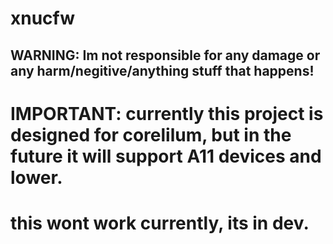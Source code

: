# xnucfw
## WARNING: Im not responsible for any damage or any harm/negitive/anything stuff that happens!
# IMPORTANT: currently this project is designed for corelilum, but in the future it will support A11 devices and lower.
# this wont work currently, its in dev.
